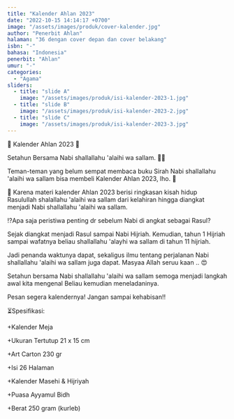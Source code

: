 ```yaml
---
title: "Kalender Ahlan 2023"
date: "2022-10-15 14:14:17 +0700"
image: "/assets/images/produk/cover-kalender.jpg"
author: "Penerbit Ahlan"
halaman: "36 dengan cover depan dan cover belakang"
isbn: "-"
bahasa: "Indonesia"
penerbit: "Ahlan"
umur: "-"
categories: 
  - "Agama"
sliders: 
  - title: "slide A"
    image: "/assets/images/produk/isi-kalender-2023-1.jpg"
  - title: "slide B"
    image: "/assets/images/produk/isi-kalender-2023-2.jpg"
  - title: "slide C"
    image: "/assets/images/produk/isi-kalender-2023-3.jpg"
---
```


💞 Kalender Ahlan 2023 💞



Setahun Bersama Nabi shallallahu 'alaihi wa sallam. 🤗🤗



Teman-teman  yang belum sempat membaca buku Sirah Nabi shallallahu 'alaihi wa sallam bisa membeli Kalender Ahlan 2023, lho. 🤩



💢 Karena materi kalender Ahlan 2023 berisi ringkasan kisah hidup Rasulullah shalallahu 'alaihi wa sallam dari kelahiran hingga diangkat menjadi Nabi shallallahu 'alaihi wa sallam.



⁉️Apa saja peristiwa penting dr sebelum Nabi di angkat sebagai Rasul?

Sejak diangkat menjadi Rasul sampai Nabi Hijriah. Kemudian, tahun 1 Hijriah sampai wafatnya beliau shallallahu 'alayhi wa sallam di tahun 11 hijriah. 



Jadi penanda waktunya dapat, sekaligus ilmu tentang perjalanan Nabi shallallahu 'alaihi wa sallam juga dapat. Masyaa Allah seruu kaan .. 😍



Setahun bersama Nabi shallallahu 'alaihi wa sallam semoga menjadi langkah awal kita mengenal Beliau kemudian meneladaninya.



Pesan segera kalendernya! Jangan sampai kehabisan‼️



⏳Spesifikasi:

+Kalender Meja

+Ukuran Tertutup 21 x 15 cm

+Art Carton 230 gr

+Isi 26 Halaman

+Kalender Masehi & Hijriyah

+Puasa Ayyamul Bidh

+Berat 250 gram (kurleb)
